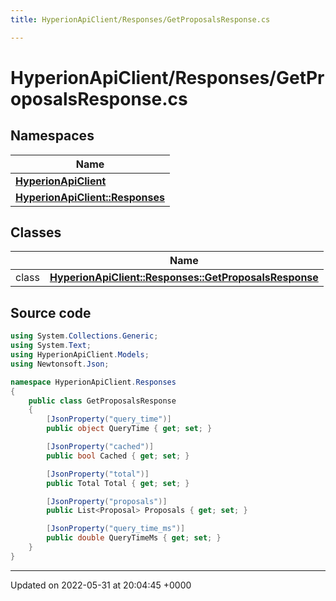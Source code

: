 ```yaml
---
title: HyperionApiClient/Responses/GetProposalsResponse.cs

---
```


# HyperionApiClient/Responses/GetProposalsResponse.cs



## Namespaces

| Name           |
| -------------- |
| **[HyperionApiClient](/Namespaces/namespace_hyperion_api_client.md)**  |
| **[HyperionApiClient::Responses](/Namespaces/namespace_hyperion_api_client_1_1_responses.md)**  |

## Classes

|                | Name           |
| -------------- | -------------- |
| class | **[HyperionApiClient::Responses::GetProposalsResponse](/Classes/class_hyperion_api_client_1_1_responses_1_1_get_proposals_response.md)**  |




## Source code

```csharp
using System.Collections.Generic;
using System.Text;
using HyperionApiClient.Models;
using Newtonsoft.Json;

namespace HyperionApiClient.Responses
{
    public class GetProposalsResponse
    {
        [JsonProperty("query_time")]
        public object QueryTime { get; set; }

        [JsonProperty("cached")]
        public bool Cached { get; set; }

        [JsonProperty("total")]
        public Total Total { get; set; }

        [JsonProperty("proposals")]
        public List<Proposal> Proposals { get; set; }

        [JsonProperty("query_time_ms")]
        public double QueryTimeMs { get; set; }
    }
}
```


-------------------------------

Updated on 2022-05-31 at 20:04:45 +0000
